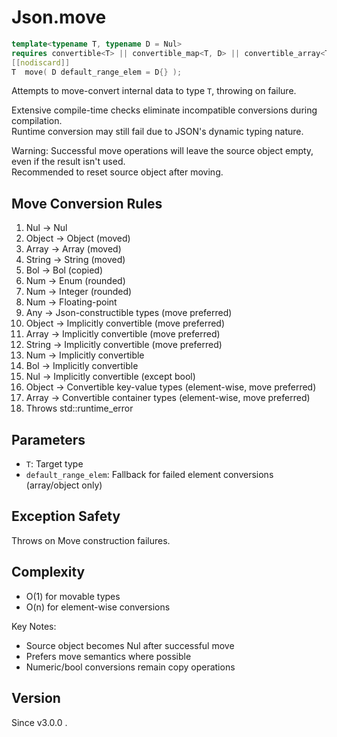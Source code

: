 # **Json.move**

```cpp
template<typename T, typename D = Nul>
requires convertible<T> || convertible_map<T, D> || convertible_array<T, D>
[[nodiscard]]
T  move( D default_range_elem = D{} );
```

Attempts to move-convert internal data to type `T`, throwing on failure.

Extensive compile-time checks eliminate incompatible conversions during compilation.  
Runtime conversion may still fail due to JSON's dynamic typing nature.

Warning: Successful move operations will leave the source object empty, even if the result isn't used.  
Recommended to reset source object after moving.

## Move Conversion Rules

1. Nul → Nul
2. Object → Object (moved)
3. Array → Array (moved)
4. String → String (moved)
5. Bol → Bol (copied)
6. Num → Enum (rounded)
7. Num → Integer (rounded)
8. Num → Floating-point
9. Any → Json-constructible types (move preferred)
10. Object → Implicitly convertible (move preferred)
11. Array → Implicitly convertible (move preferred)
12. String → Implicitly convertible (move preferred)
13. Num → Implicitly convertible
14. Bol → Implicitly convertible
15. Nul → Implicitly convertible (except bool)
16. Object → Convertible key-value types (element-wise, move preferred)
17. Array → Convertible container types (element-wise, move preferred)
18. Throws std::runtime_error

## Parameters

- `T`: Target type
- `default_range_elem`: Fallback for failed element conversions (array/object only)

## Exception Safety

Throws on Move construction failures.

## Complexity

- O(1) for movable types
- O(n) for element-wise conversions

Key Notes:
- Source object becomes Nul after successful move
- Prefers move semantics where possible
- Numeric/bool conversions remain copy operations

## Version

Since v3.0.0 .
